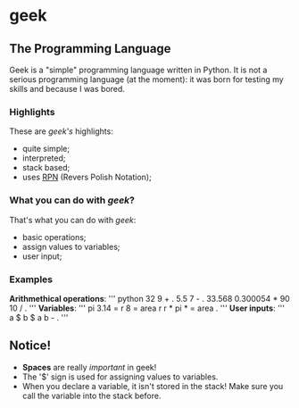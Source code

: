 # geek
## The Programming Language

Geek is a "simple" programming language written in Python.
It is not a serious programming language (at the moment): it was born for testing my skills and because I was bored.

### Highlights
These are *geek's* highlights:
- quite simple;
- interpreted;
- stack based;
- uses [RPN](https://en.wikipedia.org/wiki/Reverse_Polish_notation) (Revers Polish Notation);

### What you can do with *geek*?
That's what you can do with *geek*:
- basic operations;
- assign values to variables;
- user input;

### Examples
**Arithmethical operations**:
''' python
32 9 + .
5.5 7 - .
33.568 0.300054 *
90 10 / .
'''
**Variables**:
'''
pi 3.14 =
r 8 =
area r r * pi * =
area .
'''
**User inputs**:
'''
a $
b $
a b - .
'''

## Notice!
- **Spaces** are really *important* in geek!
- The '$' sign is used for assigning values to variables.
- When you declare a variable, it isn't stored in the stack! Make sure you call the variable into the stack before.
